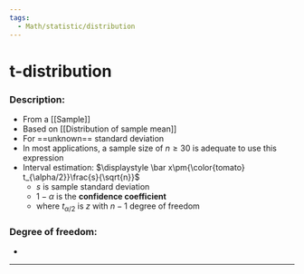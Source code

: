 ```yaml
---
tags:
  - Math/statistic/distribution
---
```

# t-distribution
### Description:
- From a [[Sample]]
- Based on [[Distribution of sample mean]]
- For ==unknown== standard deviation
- In most applications, a sample size of $n ≥ 30$ is adequate to use this expression
- Interval estimation: $\displaystyle \bar x\pm{\color{tomato} t_{\alpha/2}}\frac{s}{\sqrt{n}}$
	- $s$ is sample standard deviation
	- $1-\alpha$ is the **confidence coefficient**
	- where $t_{\alpha/2}$ is $z$ with $n-1$ degree of freedom
### Degree of freedom:
- 
---